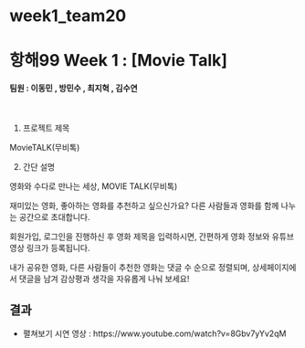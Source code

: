 # week1_team20

# 항해99  Week 1 :  [Movie Talk]
#### 팀원 : 이동민 , 방민수 , 최지혁 , 김수연

<br>
 
1. 프로젝트 제목

MovieTALK(무비톡)

2. 간단 설명

영화와 수다로 만나는 세상, MOVIE TALK(무비톡)

재미있는 영화, 좋아하는 영화를 추천하고 싶으신가요?
다른 사람들과 영화를 함께 나누는 공간으로 초대합니다.

회원가입, 로그인을 진행하신 후 영화 제목을 입력하시면,
간편하게 영화 정보와 유튜브 영상 링크가 등록됩니다.

내가 공유한 영화, 다른 사람들이 추천한 영화는 댓글 수 순으로 정렬되며,
상세페이지에서 댓글을 남겨 감상평과 생각을 자유롭게 나눠 보세요!


## 결과
* 
  <summary>
  펼쳐보기
  시연 영상 : 
   https://www.youtube.com/watch?v=8Gbv7yYv2qM
   
  </summary>
    <br>

   
 
  <br>
